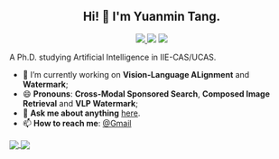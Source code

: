 <h2 align="center"> Hi! 👋 I'm Yuanmin Tang. </h2>

<p align="center">
  <a href="https://github.com/Pter61/Pter61">
    <img src="https://img.shields.io/badge/dynamic/json?label=GitHub&query=%24.data.totalSubs&url=https%3A%2F%2Fapi.spencerwoo.com%2Fsubstats%2F%3Fsource%3Dgithub%26queryKey%3DPter61&labelColor=grey&color=181717&logo=github&longCache=true&style=flat-square&suffix=%20Followers">
  </a>
  <img src="https://komarev.com/ghpvc/?username=Pter61&label=Profile%20views&color=d9e3f0&style=flat">
  <img src="https://img.shields.io/badge/D.Cs.-Univ.%20CAS%20(2021--now)-brightgreen?style=flat-square&color=181717&labelColor=499DF1">
</p>

A Ph.D. studying Artificial Intelligence in IIE-CAS/UCAS.

<!--
### Hi there, welcome! 👋 

**Loyalsoldier/Loyalsoldier** is a ✨ _special_ ✨ repository because its `README.md` (this file) appears on your GitHub profile.

Here are some ideas to get you started:

- 🔭 I’m currently working on ...
- 🌱 I’m currently learning ...
- 👯 I’m looking to collaborate on ...
- 🤔 I’m looking for help with ...
- 💬 Ask me about ...
- 📫 How to reach me: ...
- 😄 Pronouns: ...
- ⚡ Fun fact: ...
-->

- 🔭 I’m currently working on **Vision-Language ALignment** and **Watermark**;
- 😄 **Pronouns**: **Cross-Modal Sponsored Search**,  **Composed Image Retrieval** and **VLP Watermark**;
- 💬 **Ask me about anything** [here](https://github.com/Pter61/Pter61/issues).
- 📫 **How to reach me**: [@Gmail](tangyuanmin6@gmail.com)


<a href="https://github.com/anuraghazra/github-readme-stats">
  <img align="center" src="https://github-readme-stats.vercel.app/api?username=Pter61&count_private=true&show_icons=true&hide=prs" />
</a>
<a href="https://github.com/anuraghazra/convoychat">
  <img align="center" src="https://github-readme-stats.vercel.app/api/top-langs/?username=Pter61&layout=compact" />
</a>

